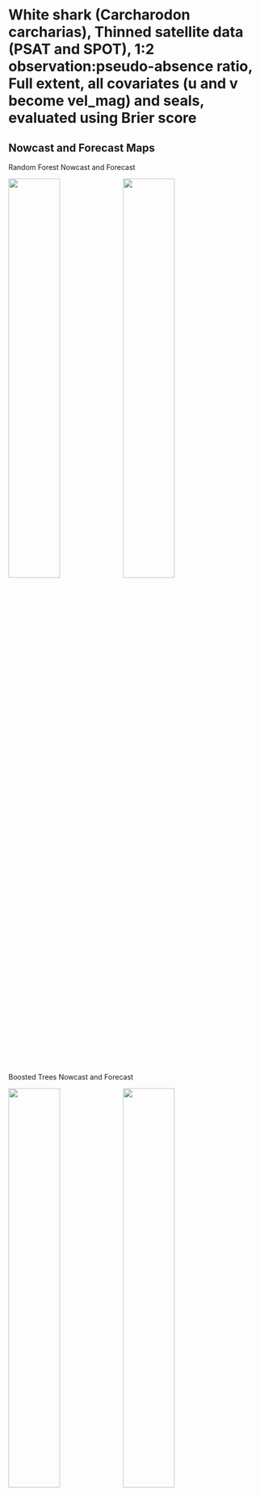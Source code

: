 White shark (Carcharodon carcharias), Thinned satellite data (PSAT and
SPOT), 1:2 observation:pseudo-absence ratio, Full extent, all covariates
(u and v become vel_mag) and seals, evaluated using Brier score
================

## Nowcast and Forecast Maps

Random Forest Nowcast and Forecast

<img src="../tidy_reports/versions/c21/000540/c21.000540.01_12_rf_compiled_casts.png" width="45%" /><img src="../tidy_reports/versions/c21/000544/c21.000544.01_12_rf_compiled_casts.png" width="45%" />

Boosted Trees Nowcast and Forecast

<img src="../tidy_reports/versions/c21/000540/c21.000540.01_12_bt_compiled_casts.png" width="45%" /><img src="../tidy_reports/versions/c21/000544/c21.000544.01_12_bt_compiled_casts.png" width="45%" />

Maxnet Trees Nowcast and Forecast

<img src="../tidy_reports/versions/c21/000540/c21.000540.01_12_maxent_compiled_casts.png" width="45%" /><img src="../tidy_reports/versions/c21/000544/c21.000544.01_12_maxent_compiled_casts.png" width="45%" />

GAM Nowcast and Forecast

<img src="../tidy_reports/versions/c21/000540/c21.000540.01_12_gam_compiled_casts.png" width="45%" /><img src="../tidy_reports/versions/c21/000544/c21.000544.01_12_gam_compiled_casts.png" width="45%" />

GLM Nowcast and Forecast

<img src="../tidy_reports/versions/c21/000540/c21.000540.01_12_glm_compiled_casts.png" width="45%" /><img src="../tidy_reports/versions/c21/000544/c21.000544.01_12_glm_compiled_casts.png" width="45%" />

## Metrics

| model_type |  accuracy | boyce_cont |   roc_auc |   tss_max | brier_class |
|:-----------|----------:|-----------:|----------:|----------:|------------:|
| rf         | 0.9321839 |  0.9345052 | 0.9861917 | 0.9154138 |          NA |
| bt         | 0.7655172 |  0.9828469 | 0.8331723 | 0.5144974 |          NA |
| maxnet     | 0.6620690 |  0.9816310 | 0.7862585 | 0.4415092 |          NA |
| gam        |        NA |         NA |        NA |        NA |   0.1604126 |
| glm        |        NA |         NA |        NA |        NA |   0.1875102 |

Metrics by model type

## Variable Importance

![](/mnt/ecocast/projects/koliveira/subprojects/carcharodon/workflows/tidy_md/versions/m21/00054/m21.00054_tidy_compiled_files/figure-gfm/variable%20importance-1.png)<!-- -->
